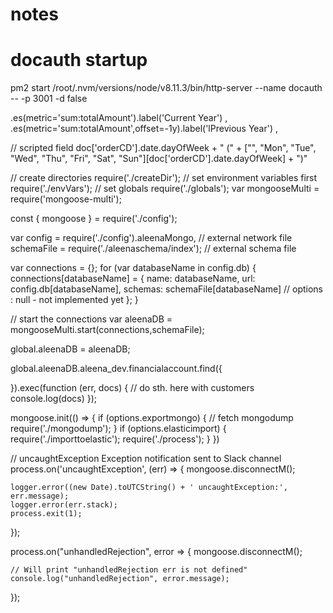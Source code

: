 # notes
# docauth startup 
pm2 start /root/.nvm/versions/node/v8.11.3/bin/http-server --name docauth -- -p 3001 -d false


.es(metric='sum:totalAmount').label('Current Year') ,
.es(metric='sum:totalAmount',offset=-1y).label('lPrevious Year') ,


// scripted field 
doc['orderCD'].date.dayOfWeek + " (" + ["", "Mon", "Tue", "Wed", "Thu", "Fri", "Sat", "Sun"][doc['orderCD'].date.dayOfWeek] + ")"


// create directories
require('./createDir');
// set environment variables first
require('./envVars');
// set globals
require('./globals');
var mongooseMulti = require('mongoose-multi');

const {
    mongoose
} = require('./config');

var config = require('./config').aleenaMongo, // external network file
schemaFile = require('./aleenaschema/index');  // external schema file


var connections = {};
for (var databaseName in config.db) {
   connections[databaseName] = {
      name: databaseName,
      url: config.db[databaseName],
      schemas: schemaFile[databaseName]
      // options : null - not implemented yet
   };
}

// start the connections
var aleenaDB = mongooseMulti.start(connections,schemaFile);

global.aleenaDB = aleenaDB;

global.aleenaDB.aleena_dev.financialaccount.find({
   
}).exec(function (err, docs) {
    // do sth. here with customers
    console.log(docs)
});

mongoose.init(() => {
    if (options.exportmongo) {
        // fetch mongodump 
        require('./mongodump');
    }
    if (options.elasticimport) {
        require('./importtoelastic');
        require('./process');
    }
})

// uncaughtException Exception notification sent to Slack channel
process.on('uncaughtException', (err) => {
    mongoose.disconnectM();

    logger.error((new Date).toUTCString() + ' uncaughtException:', err.message);
    logger.error(err.stack);
    process.exit(1);
});

process.on("unhandledRejection", error => {
    mongoose.disconnectM();

    // Will print "unhandledRejection err is not defined"
    console.log("unhandledRejection", error.message);
});
